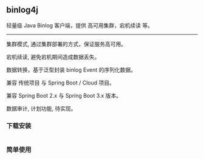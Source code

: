 ## binlog4j

轻量级 Java Binlog 客户端，提供 高可用集群，宕机续读 等。

---------------
 
集群模式, 通过集群部署的方式，保证服务高可用。
 
宕机续读, 避免宕机期间造成数据丢失。 

数据转换，基于泛型封装 binlog Event 的序列化数据。
 
兼容 传统项目 与 Spring Boot / Cloud 项目。
 
兼容 Spring Boot 2.x 与 Spring Boot 3.x 版本。

数据审计, 计划功能, 待实现。

### 下载安装

```agsl

```

### 简单使用

